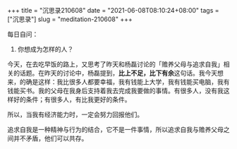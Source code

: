 +++
title = "沉思录210608"
date = "2021-06-08T08:10:24+08:00"
tags = ["沉思录"]
slug = "meditation-210608"
+++

每日自问：

1. 你想成为怎样的人？

今天，在去吃早饭的路上，又思考了昨天和杨磊讨论的「赡养父母与追求自我」相关的话题。在昨天的讨论中，杨磊提到，**比上不足，比下有余**这句话。我今天想来，的确是这样：我比很多人都要幸福，我有钱能上大学，我有钱能买电脑，我有钱能买书。我的父母在我身后支持着我去完成我要做的事情。有很多人，没有我这样好的条件；有很多人，有比我更好的条件。

所以，当我有经济能力时，一定会努力回报他们。

追求自我是一种精神与行为的结合，它不是一件事情，所以追求自我与赡养父母之间并不矛盾，他们可以共存。
